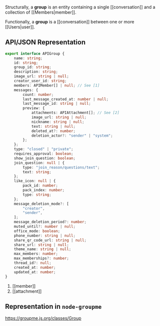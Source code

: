Structurally, a **group** is an entity containing a single [[conversation]] and a collection of [[Members|member]].

Functionally, a **group** is a [[conversation]] between one or more [[Users|user]].

## API/JSON Representation

```ts
export interface APIGroup {
    name: string;
    id: string;
    group_id: string;
    description: string;
    image_url: string | null;
    creator_user_id: string;
    members: APIMember[] | null; // See [1]
    messages: {
        count: number;
        last_message_created_at: number | null;
        last_message_id: string | null;
        preview: {
            attachments: APIAttachment[]; // See [2]
            image_url: string | null;
            nickname: string | null;
            text: string | null;
            deleted_at?: number;
            deletion_actor?: "sender" | "system";
        };
    };
    type: "closed" | "private";
    requires_approval: boolean;
    show_join_question: boolean;
    join_question: null | {
        type: "join_reason/questions/text";
        text: string;
    };
    like_icon: null | {
        pack_id: number;
        pack_index: number;
        type: string;
    };
    message_deletion_mode?: [
        "creator",
        "sender",
    ];
    message_deletion_period?: number;
    muted_until?: number | null;
    office_mode: boolean;
    phone_number: string | null;
    share_qr_code_url: string | null;
    share_url: string | null;
    theme_name: string | null;
    max_members: number;
    max_memberships?: number;
    thread_id?: null;
    created_at: number;
    updated_at: number;
}
```
1. [[member]]
2. [[attachment]]

## Representation in `node-groupme`
https://groupme.js.org/classes/Group